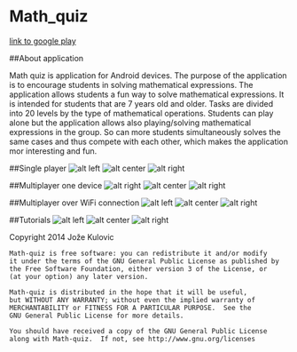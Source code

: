 


Math_quiz
=========

[link to google play](https://play.google.com/store/apps/details?id=com.my.math_quiz)

##About application


Math quiz is application for Android devices. The purpose of the application is to encourage students in solving mathematical expressions. The application allows students a fun way to solve mathematical expressions. It is intended for students that are 7 years old and older. 
Tasks are divided into 20 levels by the type of mathematical operations. Students can play alone but the application allows also playing/solving mathematical expressions in the group. So can more students simultaneously solves the same cases and thus compete with each other, which makes the application mor interesting and fun.

 <div id="main">
    <div id="div1"></div>
    <div id="div2"></div>
 </div>


##Single player
![alt left](https://github.com/Jst10/Math_quiz/blob/master/screens/1.png?raw=true)
![alt center](https://github.com/Jst10/Math_quiz/blob/master/screens/2.png?raw=true)
![alt right](https://github.com/Jst10/Math_quiz/blob/master/screens/3.png?raw=true)

##Multiplayer one device
![alt right](https://github.com/Jst10/Math_quiz/blob/master/screens/5.png?raw=true)
![alt center](https://github.com/Jst10/Math_quiz/blob/master/screens/6.png?raw=true)
![alt right](https://github.com/Jst10/Math_quiz/blob/master/screens/7.png?raw=true)


##Multiplayer over WiFi connection
![alt left](https://github.com/Jst10/Math_quiz/blob/master/screens/8.png?raw=true)
![alt center](https://github.com/Jst10/Math_quiz/blob/master/screens/9.png?raw=true)
![alt right](https://github.com/Jst10/Math_quiz/blob/master/screens/10.png?raw=true)

##Tutorials
![alt left](https://github.com/Jst10/Math_quiz/blob/master/screens/11.png?raw=true)
![alt center](https://github.com/Jst10/Math_quiz/blob/master/screens/12.png?raw=true)
![alt right](https://github.com/Jst10/Math_quiz/blob/master/screens/13.png?raw=true)

 Copyright 2014 Jože Kulovic

    Math-quiz is free software: you can redistribute it and/or modify
    it under the terms of the GNU General Public License as published by
    the Free Software Foundation, either version 3 of the License, or
    (at your option) any later version.

    Math-quiz is distributed in the hope that it will be useful,
    but WITHOUT ANY WARRANTY; without even the implied warranty of
    MERCHANTABILITY or FITNESS FOR A PARTICULAR PURPOSE.  See the
    GNU General Public License for more details.

    You should have received a copy of the GNU General Public License
    along with Math-quiz.  If not, see http://www.gnu.org/licenses
